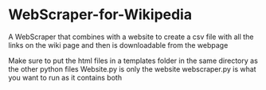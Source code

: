 # WebScraper-for-Wikipedia
A WebScraper that combines with a website to create a csv file with all the links on the wiki page and then is downloadable from the webpage

Make sure to put the html files in a templates folder in the same directory as the other python files
Website.py is only the website webscraper.py is what you want to run as it contains both
